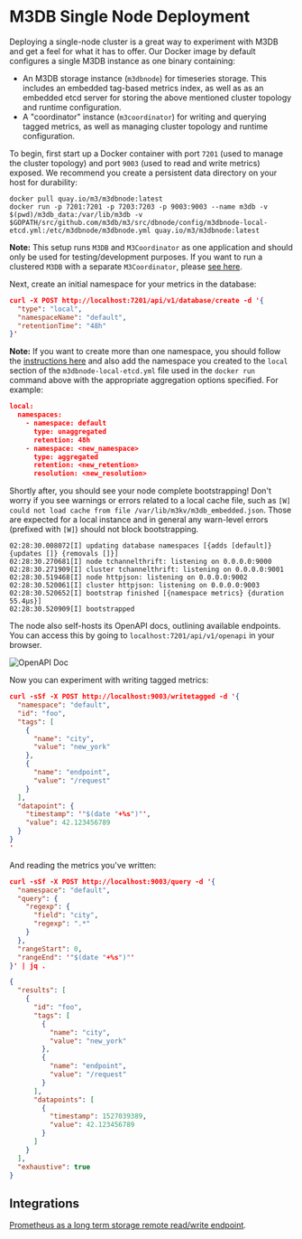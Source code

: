 # M3DB Single Node Deployment

Deploying a single-node cluster is a great way to experiment with M3DB and get a feel for what it
has to offer. Our Docker image by default configures a single M3DB instance as one binary
containing:

- An M3DB storage instance (`m3dbnode`) for timeseries storage. This includes an embedded tag-based
  metrics index, as well as as an embedded etcd server for storing the above mentioned cluster
  topology and runtime configuration.
- A "coordinator" instance (`m3coordinator`) for writing and querying tagged metrics, as well as
  managing cluster topology and runtime configuration.

To begin, first start up a Docker container with port `7201` (used to manage the cluster topology)
and port `9003` (used to read and write metrics) exposed. We recommend you create a persistent data
directory on your host for durability:

```
docker pull quay.io/m3/m3dbnode:latest
docker run -p 7201:7201 -p 7203:7203 -p 9003:9003 --name m3db -v $(pwd)/m3db_data:/var/lib/m3db -v $GOPATH/src/github.com/m3db/m3/src/dbnode/config/m3dbnode-local-etcd.yml:/etc/m3dbnode/m3dbnode.yml quay.io/m3/m3dbnode:latest
```

**Note:** This setup runs `M3DB` and `M3Coordinator` as one application and should only be used for testing/development purposes. If you want to run a clustered `M3DB` with a separate `M3Coordinator`, please [see here](cluster_hard_way.md).

<!-- TODO: link to docs containing explanations of what namespaces, the coordinator,
placements, etc. are -->

<!-- TODO: add something about how this is in no way a recommended production deployment guide,
and write a guide for what is considered a production-ready deployment (this is in the works) -->

Next, create an initial namespace for your metrics in the database:

<!-- TODO: link to config reference docs once available -->

```json
curl -X POST http://localhost:7201/api/v1/database/create -d '{
  "type": "local",
  "namespaceName": "default",
  "retentionTime": "48h"
}'
```

**Note:** If you want to create more than one namespace, you should follow the [instructions here](../operational_guide/namespace_configuration.md) and also add the namespace you created to the `local` section of the `m3dbnode-local-etcd.yml` file used in the `docker run` command above with the appropriate aggregation options specified. For example:

```json
local:
  namespaces:
    - namespace: default
      type: unaggregated
      retention: 48h
    - namespace: <new_namespace>
      type: aggregated
      retention: <new_retention>
      resolution: <new_resolution>
```

Shortly after, you should see your node complete bootstrapping! Don't worry if you see warnings or
errors related to a local cache file, such as `[W] could not load cache from file
/var/lib/m3kv/m3db_embedded.json`. Those are expected for a local instance and in general any
warn-level errors (prefixed with `[W]`) should not block bootstrapping.

```
02:28:30.008072[I] updating database namespaces [{adds [default]} {updates []} {removals []}]
02:28:30.270681[I] node tchannelthrift: listening on 0.0.0.0:9000
02:28:30.271909[I] cluster tchannelthrift: listening on 0.0.0.0:9001
02:28:30.519468[I] node httpjson: listening on 0.0.0.0:9002
02:28:30.520061[I] cluster httpjson: listening on 0.0.0.0:9003
02:28:30.520652[I] bootstrap finished [{namespace metrics} {duration 55.4µs}]
02:28:30.520909[I] bootstrapped
```

The node also self-hosts its OpenAPI docs, outlining available endpoints. You can access this by
going to `localhost:7201/api/v1/openapi` in your browser.

![OpenAPI Doc](redoc_screenshot.png)

Now you can experiment with writing tagged metrics:
```json
curl -sSf -X POST http://localhost:9003/writetagged -d '{
  "namespace": "default",
  "id": "foo",
  "tags": [
    {
      "name": "city",
      "value": "new_york"
    },
    {
      "name": "endpoint",
      "value": "/request"
    }
  ],
  "datapoint": {
    "timestamp": '"$(date "+%s")"',
    "value": 42.123456789
  }
}
'
```

And reading the metrics you've written:
```json
curl -sSf -X POST http://localhost:9003/query -d '{
  "namespace": "default",
  "query": {
    "regexp": {
      "field": "city",
      "regexp": ".*"
    }
  },
  "rangeStart": 0,
  "rangeEnd": '"$(date "+%s")"'
}' | jq .

{
  "results": [
    {
      "id": "foo",
      "tags": [
        {
          "name": "city",
          "value": "new_york"
        },
        {
          "name": "endpoint",
          "value": "/request"
        }
      ],
      "datapoints": [
        {
          "timestamp": 1527039389,
          "value": 42.123456789
        }
      ]
    }
  ],
  "exhaustive": true
}
```

## Integrations

[Prometheus as a long term storage remote read/write endpoint](../integrations/prometheus.md).
